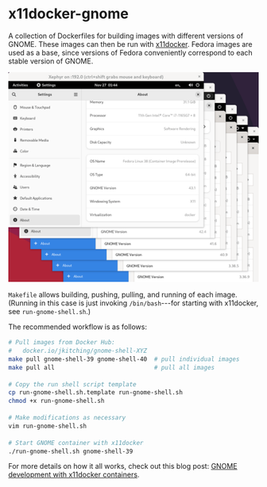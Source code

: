 # x11docker-gnome

A collection of Dockerfiles for building images with different versions of GNOME.  These images can then be run with [x11docker](https://github.com/mviereck/x11docker).  Fedora images are used as a base, since versions of Fedora conveniently correspond to each stable version of GNOME.

![Running multiple containers of different GNOME versions](gnome-containers.png)

`Makefile` allows building, pushing, pulling, and running of each image.  (Running in this case is just invoking `/bin/bash`---for starting with x11docker, see `run-gnome-shell.sh`.)

The recommended workflow is as follows:

```sh
# Pull images from Docker Hub:
#   docker.io/jkitching/gnome-shell-XYZ
make pull gnome-shell-39 gnome-shell-40  # pull individual images
make pull all                            # pull all images

# Copy the run shell script template
cp run-gnome-shell.sh.template run-gnome-shell.sh
chmod +x run-gnome-shell.sh

# Make modifications as necessary
vim run-gnome-shell.sh

# Start GNOME container with x11docker
./run-gnome-shell.sh gnome-shell-39
```

For more details on how it all works, check out this blog post: [GNOME development with x11docker containers](https://joelkitching.com/gnome-development-with-x11docker-containers/).
